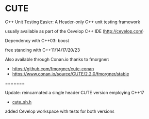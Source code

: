# CUTE
C++ Unit Testing Easier: A Header-only C++ unit testing framework

usually available as part of the Cevelop C++ IDE (http://cevelop.com)

Dependency with C++03: boost

free standing with C++11/14/17/20/23

Also available through Conan.io thanks to fmorgner: 

 * https://github.com/fmorgner/cute-conan
 * https://www.conan.io/source/CUTE/2.2.0/fmorgner/stable


=======

Update: reincarnated a single header CUTE version employing C++17

* [cute_sh.h](cute_sh.h)

added Cevelop workspace with tests for both versions